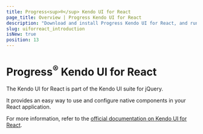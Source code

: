 ```yaml
---
title: Progress<sup>®</sup> Kendo UI for React
page_title: Overview | Progress Kendo UI for React
description: "Download and install Progress Kendo UI for React, and run a sample application."
slug: uiforreact_introduction
isNew: true
position: 13
---
```


# Progress<sup>®</sup> Kendo UI for React

The Kendo UI for React is part of the Kendo UI suite for jQuery.

It provides an easy way to use and configure native components in your React application.

For more information, refer to the [official documentation on Kendo UI for React](https://www.telerik.com/kendo-react-ui/components/).
